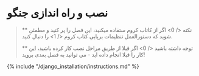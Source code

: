 # نصب و راه اندازی جنگو

> ** نکته </ 0> اگر از کاتاب کروم ستفاده میکنید، این فصل را پر کنید و مطمئن شوید که دستورالعمل  تنظیمات برپایی کتاب کروم </ 1> را دنبال کنید.</p> 
> 
> ** توجه داشته باشید </ 0> اگر قبلا از طریق مراحل نصب کار کرده باشید، این کار را قبلا انجام داده اید - می توانید به فصل بعدی بروید!</p> </blockquote> 
> 
> {% include "/django_installation/instructions.md" %}